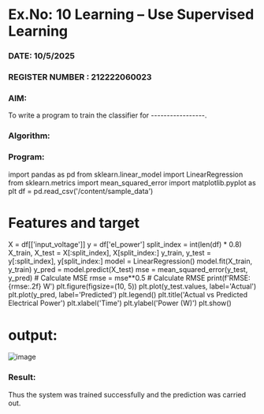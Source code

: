 # Ex.No: 10 Learning – Use Supervised Learning  
### DATE: 10/5/2025                                                                          
### REGISTER NUMBER : 212222060023
### AIM: 
To write a program to train the classifier for -----------------.
###  Algorithm:

### Program:
import pandas as pd
from sklearn.linear_model import LinearRegression
from sklearn.metrics import mean_squared_error
import matplotlib.pyplot as plt
df = pd.read_csv('/content/sample_data')
# Features and target
X = df[['input_voltage']]
y = df['el_power']
split_index = int(len(df) * 0.8)
X_train, X_test = X[:split_index], X[split_index:]
y_train, y_test = y[:split_index], y[split_index:]
model = LinearRegression()
model.fit(X_train, y_train)
y_pred = model.predict(X_test)
mse = mean_squared_error(y_test, y_pred)  # Calculate MSE
rmse = mse**0.5  # Calculate RMSE
print(f'RMSE: {rmse:.2f} W')
plt.figure(figsize=(10, 5))
plt.plot(y_test.values, label='Actual')
plt.plot(y_pred, label='Predicted')
plt.legend()
plt.title('Actual vs Predicted Electrical Power')
plt.xlabel('Time')
plt.ylabel('Power (W)')
plt.show()
# output:
![image](https://github.com/user-attachments/assets/a3d9824c-3232-4928-a639-fbf1295ef26e)


### Result:
Thus the system was trained successfully and the prediction was carried out.
